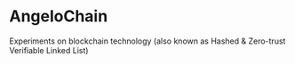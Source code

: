 # AngeloChain
Experiments on blockchain technology (also known as Hashed &amp; Zero-trust Verifiable Linked List)
